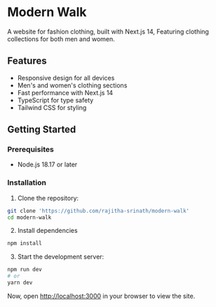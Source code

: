 # Modern Walk

A website for fashion clothing, built with Next.js 14, Featuring clothing collections for both men and women.

## Features

- Responsive design for all devices
- Men's and women's clothing sections
- Fast performance with Next.js 14
- TypeScript for type safety
- Tailwind CSS for styling

## Getting Started

### Prerequisites

- Node.js 18.17 or later

### Installation

1. Clone the repository:
```bash
git clone 'https://github.com/rajitha-srinath/modern-walk'
cd modern-walk
```
2. Install dependencies
```bash
npm install
```

3. Start the development server:
```bash
npm run dev
# or
yarn dev
```

Now, open [http://localhost:3000](http://localhost:3000) in your browser to view the site. 